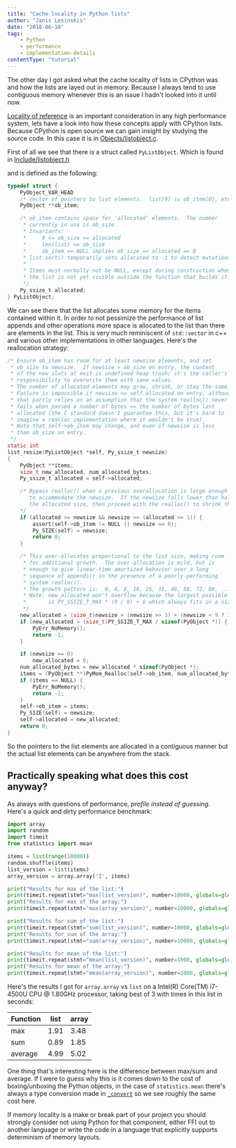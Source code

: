 ```yaml
---
title: "Cache locality in Python lists"
author: "Janis Lesinskis"
date: "2018-06-18"
tags:
    - Python
    - performance
    - implementation-details
contentType: "tutorial"
---
```


The other day I got asked what the cache locality of lists in CPython was and how the lists are layed out in memory. Because I always tend to use contiguous memory whenever this is an issue I hadn't looked into it until now.

[Locality of reference](https://en.wikipedia.org/wiki/Locality_of_reference) is an important consideration in any high performance system, lets have a look into how these concepts apply with CPython lists. Because CPython is open source we can gain insight by studying the source code. In this case it is in [Objects/listobject.c](https://github.com/python/cpython/blob/8c663fd60ecba9c82aa4c404dbfb1aae69fe8553/Objects/listobject.c).

First of all we see that there is a struct called `PyListObject`. Which is found in [Include/listobject.h](https://github.com/python/cpython/blob/1a5856bf9295fa73995898d576e0bedf016aee1f/Include/listobject.h)

and is defined as the following:

```c
typedef struct {
    PyObject_VAR_HEAD
    /* Vector of pointers to list elements.  list[0] is ob_item[0], etc. */
    PyObject **ob_item;

    /* ob_item contains space for 'allocated' elements.  The number
     * currently in use is ob_size.
     * Invariants:
     *     0 <= ob_size <= allocated
     *     len(list) == ob_size
     *     ob_item == NULL implies ob_size == allocated == 0
     * list.sort() temporarily sets allocated to -1 to detect mutations.
     *
     * Items must normally not be NULL, except during construction when
     * the list is not yet visible outside the function that builds it.
     */
    Py_ssize_t allocated;
} PyListObject;
```

We can see there that the list allocates some memory for the items contained within it. In order to not pessimize the performance of list appends and other operations more space is allocated to the list than there are elements in the list. This is very much reminiscent of `std::vector` in c++ and various other implementations in other languages.
Here's the reallocation strategy:

```c
/* Ensure ob_item has room for at least newsize elements, and set
 * ob_size to newsize.  If newsize > ob_size on entry, the content
 * of the new slots at exit is undefined heap trash; it's the caller's
 * responsibility to overwrite them with sane values.
 * The number of allocated elements may grow, shrink, or stay the same.
 * Failure is impossible if newsize <= self.allocated on entry, although
 * that partly relies on an assumption that the system realloc() never
 * fails when passed a number of bytes <= the number of bytes last
 * allocated (the C standard doesn't guarantee this, but it's hard to
 * imagine a realloc implementation where it wouldn't be true).
 * Note that self->ob_item may change, and even if newsize is less
 * than ob_size on entry.
 */
static int
list_resize(PyListObject *self, Py_ssize_t newsize)
{
    PyObject **items;
    size_t new_allocated, num_allocated_bytes;
    Py_ssize_t allocated = self->allocated;

    /* Bypass realloc() when a previous overallocation is large enough
       to accommodate the newsize.  If the newsize falls lower than half
       the allocated size, then proceed with the realloc() to shrink the list.
    */
    if (allocated >= newsize && newsize >= (allocated >> 1)) {
        assert(self->ob_item != NULL || newsize == 0);
        Py_SIZE(self) = newsize;
        return 0;
    }

    /* This over-allocates proportional to the list size, making room
     * for additional growth.  The over-allocation is mild, but is
     * enough to give linear-time amortized behavior over a long
     * sequence of appends() in the presence of a poorly-performing
     * system realloc().
     * The growth pattern is:  0, 4, 8, 16, 25, 35, 46, 58, 72, 88, ...
     * Note: new_allocated won't overflow because the largest possible value
     *       is PY_SSIZE_T_MAX * (9 / 8) + 6 which always fits in a size_t.
     */
    new_allocated = (size_t)newsize + (newsize >> 3) + (newsize < 9 ? 3 : 6);
    if (new_allocated > (size_t)PY_SSIZE_T_MAX / sizeof(PyObject *)) {
        PyErr_NoMemory();
        return -1;
    }

    if (newsize == 0)
        new_allocated = 0;
    num_allocated_bytes = new_allocated * sizeof(PyObject *);
    items = (PyObject **)PyMem_Realloc(self->ob_item, num_allocated_bytes);
    if (items == NULL) {
        PyErr_NoMemory();
        return -1;
    }
    self->ob_item = items;
    Py_SIZE(self) = newsize;
    self->allocated = new_allocated;
    return 0;
}
```

So the pointers to the list elements are allocated in a contiguous manner but the actual list elements can be anywhere from the stack.

## Practically speaking what does this cost anyway?

As always with questions of performance, *profile instead of guessing*.
Here's a quick and dirty performance benchmark:

```python
import array
import random
import timeit
from statistics import mean

items = list(range(10000))
random.shuffle(items)
list_version = list(items)
array_version = array.array('I', items)

print("Results for max of the list:")
print(timeit.repeat(stmt="max(list_version)", number=10000, globals=globals()))
print("Results for max of the array:")
print(timeit.repeat(stmt="max(array_version)", number=10000, globals=globals()))

print("Results for sum of the list:")
print(timeit.repeat(stmt="sum(list_version)", number=10000, globals=globals()))
print("Results for sum of the array:")
print(timeit.repeat(stmt="sum(array_version)", number=10000, globals=globals()))

print("Results for mean of the list:")
print(timeit.repeat(stmt="mean(list_version)", number=1000, globals=globals()))
print("Results for mean of the array:")
print(timeit.repeat(stmt="mean(array_version)", number=1000, globals=globals()))
```

Here's the results I got for `array.array` vs `list` on a Intel(R) Core(TM) i7-4500U CPU @ 1.80GHz processor, taking best of 3 with times in this list in seconds:

|Function | list | array |
|---------|------|-------|
|max      | 1.91 | 3.48  |
|sum      | 0.89 | 1.85  |
|average  | 4.99 | 5.02  |

One thing that's interesting here is the difference between max/sum and average. If I were to guess why this is it comes down to the cost of boxing/unboxing the Python objects, in the case of `statistics.mean` there's always a type conversion made in [`_convert`](https://github.com/python/cpython/blob/9b7cf757213cf4d7ae1d436d86ad53f5ba362d55/Lib/statistics.py#L232) so we see roughly the same cost here.

If memory locality is a make or break part of your project you should strongly consider not using Python for that component, either FFI out to another language or write the code in a language that explicitly supports determinism of memory layouts.